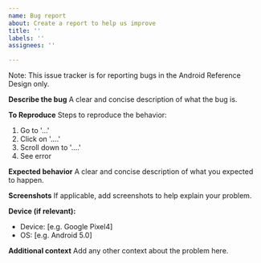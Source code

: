 ```yaml
---
name: Bug report
about: Create a report to help us improve
title: ''
labels: ''
assignees: ''

---
```


Note: This issue tracker is for reporting bugs in the Android Reference Design only. 

**Describe the bug**
A clear and concise description of what the bug is.

**To Reproduce**
Steps to reproduce the behavior:
1. Go to '...'
2. Click on '....'
3. Scroll down to '....'
4. See error

**Expected behavior**
A clear and concise description of what you expected to happen.

**Screenshots**
If applicable, add screenshots to help explain your problem.

**Device (if relevant):**
 - Device: [e.g. Google Pixel4]
 - OS: [e.g. Android 5.0]

**Additional context**
Add any other context about the problem here.
